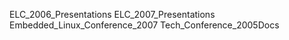 ELC_2006_Presentations
ELC_2007_Presentations
Embedded_Linux_Conference_2007
Tech_Conference_2005Docs
